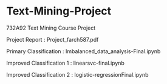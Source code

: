 # Text-Mining-Project


732A92 Text Mining Course Project 

Project Report : Project_farch587.pdf

Primary Classification : Imbalanced_data_analysis-Final.ipynb

Improved Classification 1 : linearsvc-final.ipynb

Improved Classification 2 : logistic-regressionFinal.ipynb
